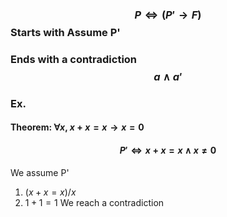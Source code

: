 ### $$P\Leftrightarrow (P' \rightarrow F)$$Starts with Assume P'
### Ends with a contradiction$$a\land a'$$
### Ex. 
#### Theorem: $\forall x$,  $x+x=x\rightarrow x=0$
#### $$P' \Leftrightarrow x+x=x\land x\ne 0$$
We assume P'
1. $(x+x=x)/x$
2. $1+1=1$
We reach a contradiction
